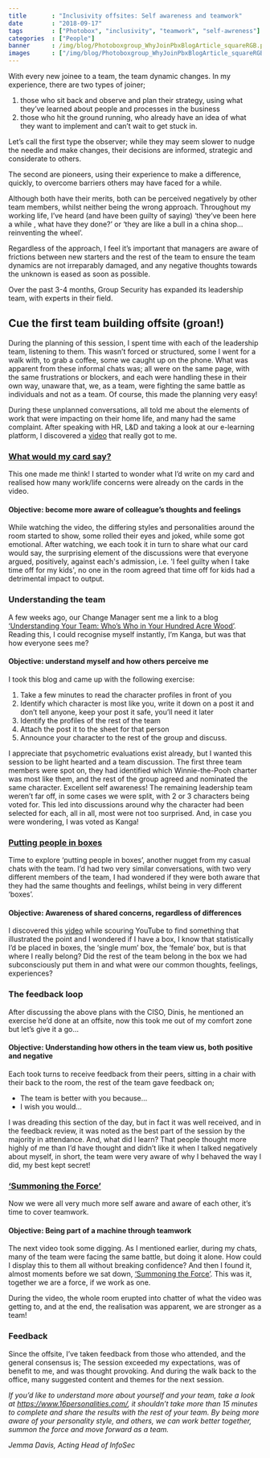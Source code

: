 ```yaml
---
title       : "Inclusivity offsites: Self awareness and teamwork"
date        : "2018-09-17"
tags        : ["Photobox", "inclusivity", "teamwork", "self-awreness"]
categories  : ["People"]
banner      : /img/blog/Photoboxgroup_WhyJoinPbxBlogArticle_squareRGB.png
images      : ["/img/blog/Photoboxgroup_WhyJoinPbxBlogArticle_squareRGB.png"]
---
```


With every new joinee to a team, the team dynamic changes. In my experience, there are two types of joiner; 
1. those who sit back and observe and plan their strategy, using what they’ve learned about people and processes in the business 
2. those who hit the ground running, who already have an idea of what they want to implement and can’t wait to get stuck in.

Let’s call the first type the observer; while they may seem slower to nudge the needle and make changes, their decisions are informed, strategic and considerate to others. 

The second are pioneers, using their experience to make a difference, quickly, to overcome barriers others may have faced for a while.

Although both have their merits, both can be perceived negatively by other team members, whilst neither being the wrong approach. Throughout my working life, I’ve heard (and have been guilty of saying) ‘they’ve been here a while 
, what have they done?’ or ‘they are like a bull in a china shop... reinventing the wheel’. 

Regardless of the approach, I feel it’s important that managers are aware of frictions between new starters and the rest of the team to ensure the team dynamics are not irreparably damaged, and any negative thoughts towards the unknown is eased as soon as possible.

Over the past 3-4 months, Group Security has expanded its leadership team, with experts in their field. 

## Cue the first team building offsite (groan!)

During the planning of this session, I spent time with each of the leadership team, listening to them. This wasn’t forced or structured, some I went for a walk with, to grab a coffee, some we caught up on the phone. What was apparent from these informal chats was; all were on the same page, with the same frustrations or blockers, and each were handling these in their own way, unaware that, we, as a team, were fighting the same battle as individuals and not as a team. Of course, this made the planning very easy!

During these unplanned conversations, all told me about the elements of work that were impacting on their home life, and many had the same complaint. After speaking with HR, L&D and taking a look at our e-learning platform, I discovered a [video](https://www.youtube.com/watch?v=2g88Ju6nkcg) that really got to me.

### [What would my card say?](https://www.youtube.com/watch?v=2g88Ju6nkcg)

This one made me think! I started to wonder what I’d write on my card and realised how many work/life concerns were already on the cards in the video. 

#### Objective: become more aware of colleague’s thoughts and feelings

While watching the video, the differing styles and personalities around the room started to show, some rolled their eyes and joked, while some got emotional. After watching, we each took it in turn to share what our card would say, the surprising element of the discussions were that everyone argued, positively, against each's admission, i.e. 'I feel guilty when I take time off for my kids', no one in the room agreed that time off for kids had a detrimental impact to output. 

### Understanding the team
A few weeks ago, our Change Manager sent me a link to a blog [‘Understanding Your Team: Who’s Who in Your Hundred Acre Wood’](https://recruitloop.com/blog/understanding-your-team-whos-who-in-your-hundred-acre-wood/). Reading this, I could recognise myself instantly, I’m Kanga, but was that how everyone sees me? 
#### Objective: understand myself and how others perceive me 
I took this blog and came up with the following exercise: 
1. Take a few minutes to read the character profiles in front of you
2. Identify which character is most like you, write it down on a post it and don’t tell anyone, keep your post it safe, you’ll need it later
3. Identify the profiles of the rest of the team
4. Attach the post it to the sheet for that person
5. Announce your character to the rest of the group and discuss.

I appreciate that psychometric evaluations exist already, but I wanted this session to be light hearted and a team discussion. 
The first three team members were spot on, they had identified which Winnie-the-Pooh charter was most like them, and the rest of the group agreed and nominated the same character. Excellent self awareness! The remaining leadership team weren’t far off, in some cases we were split, with 2 or 3 characters being voted for. This led into discussions around why the character had been selected for each, all in all, most were not too surprised. And, in case you were wondering, I was voted as Kanga!

### [Putting people in boxes](https://www.youtube.com/watch?v=zRwt25M5nGw)
Time to explore ‘putting people in boxes’, another nugget from my casual chats with the team. I’d had two very similar conversations, with two very different members of the team, I had wondered if they were both aware that they had the same thoughts and feelings, whilst being in very different ‘boxes’. 
#### Objective: Awareness of shared concerns, regardless of differences 
I discovered this [video](https://www.youtube.com/watch?v=zRwt25M5nGw) while scouring YouTube to find something that illustrated the point and I wondered if I have a box, I know that statistically I’d be placed in boxes, the ‘single mum’ box, the ‘female’ box, but is that where I really belong? Did the rest of the team belong in the box we had subconsciously put them in and what were our common thoughts, feelings, experiences? 

### The feedback loop

After discussing the above plans with the CISO, Dinis, he mentioned an exercise he’d done at an offsite, now this took me out of my comfort zone but let’s give it a go… 
#### Objective: Understanding how others in the team view us, both positive and negative
Each took turns to receive feedback from their peers, sitting in a chair with their back to the room, the rest of the team gave feedback on;

- The team is better with you because...
- I wish you would…

I was dreading this section of the day, but in fact it was well received, and in the feedback review, it was noted as the best part of the session by the majority in attendance. 
And, what did I learn? That people thought more highly of me than I’d have thought and didn’t like it when I talked negatively about myself, in short, the team were very aware of why I behaved the way I did, my best kept secret!

### [‘Summoning the Force’](https://www.youtube.com/watch?v=OERgoDcJ3_o)
Now we were all very much more self aware and aware of each other, it’s time to cover teamwork.
#### Objective: Being part of a machine through teamwork
The next video took some digging. As I mentioned earlier, during my chats, many of the team were facing the same battle, but doing it alone. How could I display this to them all without breaking confidence? And then I found it, almost moments before we sat down, [‘Summoning the Force’](https://www.youtube.com/watch?v=OERgoDcJ3_o). This was it, together we are a force, if we work as one.

During the video, the whole room erupted into chatter of what the video was getting to, and at the end, the realisation was apparent, we are stronger as a team!

### Feedback
Since the offsite, I’ve taken feedback from those who attended, and the general consensus is;
The session exceeded my expectations, was of benefit to me, and was thought provoking.
And during the walk back to the office, many suggested content and themes for the next session.


*If you’d like to understand more about yourself and your team, take a look at https://www.16personalities.com/, it shouldn’t take more than 15 minutes to complete and share the results with the rest of your team. By being more aware of your personality style, and others, we can work better together, summon the force and move forward as a team.*

*Jemma Davis, Acting Head of InfoSec*

